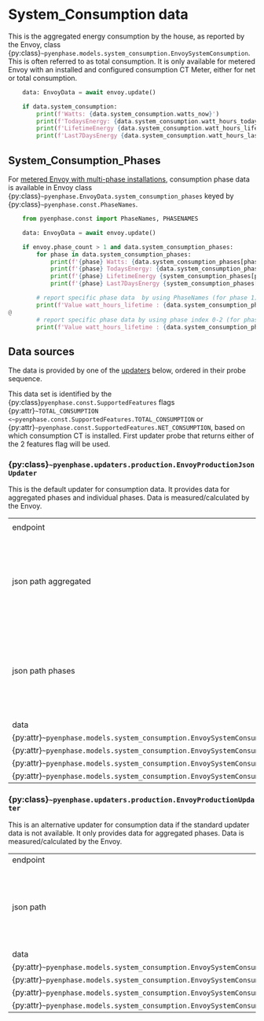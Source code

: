 # System_Consumption data

This is the aggregated energy consumption by the house, as reported by the Envoy, class {py:class}`~pyenphase.models.system_consumption.EnvoySystemConsumption`. This is often referred to as total consumption. It is only available for metered Envoy with an installed and configured consumption CT Meter, either for net or total consumption.

```python
    data: EnvoyData = await envoy.update()

    if data.system_consumption:
        print(f'Watts: {data.system_consumption.watts_now}')
        print(f'TodaysEnergy: {data.system_consumption.watt_hours_today}')
        print(f'LifetimeEnergy {data.system_consumption.watt_hours_lifetime}')
        print(f'Last7DaysEnergy {data.system_consumption.watt_hours_last_7_days}')
```

## System_Consumption_Phases

For [metered Envoy with multi-phase installations](./phase_data.md#phase-data), consumption phase data is available in Envoy class {py:class}`~pyenphase.EnvoyData.system_consumption_phases` keyed by {py:class}`~pyenphase.const.PhaseNames`.

```python
    from pyenphase.const import PhaseNames, PHASENAMES

    data: EnvoyData = await envoy.update()

    if envoy.phase_count > 1 and data.system_consumption_phases:
        for phase in data.system_consumption_phases:
            print(f'{phase} Watts: {data.system_consumption_phases[phase].watts_now}')
            print(f'{phase} TodaysEnergy: {data.system_consumption_phases[phase].watt_hours_today}')
            print(f'{phase} LifetimeEnergy {system_consumption_phases[phase].watt_hours_lifetime}')
            print(f'{phase} Last7DaysEnergy {system_consumption_phases[phase].watt_hours_last_7_days}')

        # report specific phase data  by using PhaseNames (for phase 1)
        print(f'Value watt_hours_lifetime : {data.system_consumption_phases[PhaseNames.PHASE_1].watt_hours_lifetime}')
@
        # report specific phase data by using phase index 0-2 (for phase 1)
        print(f'Value watt_hours_lifetime : {data.system_consumption_phases[PHASENAMES[0]].watt_hours_lifetime}')
```

## Data sources

The data is provided by one of the [updaters](updaters.md) below, ordered in their probe sequence.

This data set is identified by the {py:class}`pyenphase.const.SupportedFeatures` flags {py:attr}`~TOTAL_CONSUMPTION <~pyenphase.const.SupportedFeatures.TOTAL_CONSUMPTION` or {py:attr}`~pyenphase.const.SupportedFeatures.NET_CONSUMPTION`, based on which consumption CT is installed. First updater probe that returns either of the 2 features flag will be used.

### {py:class}`~pyenphase.updaters.production.EnvoyProductionJsonUpdater`

This is the default updater for consumption data. It provides data for aggregated phases and individual phases. Data is measured/calculated by the Envoy.

|                                                                                               |                                                                                                                                                                            |     |
| --------------------------------------------------------------------------------------------- | -------------------------------------------------------------------------------------------------------------------------------------------------------------------------- | --- |
| endpoint                                                                                      | [`/production.json?details=1`](endpoint_json.md#productionjsondetails1)                                                                                                    |     |
| json path aggregated                                                                          | `consumption[?(@.type=='eim' && @.activeCount > 0 && (`<br>`@.measurementType == 'total-consumption' \|\| `<br>`@.measurementType == 'net-consumption')<br>))]`            |     |
| json path phases                                                                              | `consumption[?(@.type=='eim' && @.activeCount > 0 && (`<br>`(@.measurementType == 'total-consumption' \|\| `<br>`@.measurementType == 'net-consumption'<br>))][lines][\*]` |     |
|                                                                                               |                                                                                                                                                                            |     |
| data                                                                                          | json node                                                                                                                                                                  | uom |
| {py:attr}`~pyenphase.models.system_consumption.EnvoySystemConsumption.watt_hours_lifetime`    | whLifetime                                                                                                                                                                 | Wh  |
| {py:attr}`~pyenphase.models.system_consumption.EnvoySystemConsumption.watt_hours_last_7_days` | whLastSevenDays                                                                                                                                                            | Wh  |
| {py:attr}`~pyenphase.models.system_consumption.EnvoySystemConsumption.watt_hours_today`       | whToday                                                                                                                                                                    | Wh  |
| {py:attr}`~pyenphase.models.system_consumption.EnvoySystemConsumption.watts_now`              | wNow                                                                                                                                                                       | W   |

### {py:class}`~pyenphase.updaters.production.EnvoyProductionUpdater`

This is an alternative updater for consumption data if the standard updater data is not available. It only provides data for aggregated phases. Data is measured/calculated by the Envoy.

|                                                                                               |                                                                                                                                                             |     |
| --------------------------------------------------------------------------------------------- | ----------------------------------------------------------------------------------------------------------------------------------------------------------- | --- |
| endpoint                                                                                      | [`/production`](endpoint_json.md#production)                                                                                                                |     |
| json path                                                                                     | `consumption[?(@.type=='eim' && @.activeCount > 0 && `<br>`(@.measurementType == 'total-consumption' \|\| `<br>` @.measurementType == 'net-consumption'))]` |     |
| data                                                                                          | json node                                                                                                                                                   | uom |
| {py:attr}`~pyenphase.models.system_consumption.EnvoySystemConsumption.watt_hours_lifetime`    | whLifetime                                                                                                                                                  | Wh  |
| {py:attr}`~pyenphase.models.system_consumption.EnvoySystemConsumption.watt_hours_last_7_days` | whLastSevenDays                                                                                                                                             | Wh  |
| {py:attr}`~pyenphase.models.system_consumption.EnvoySystemConsumption.watt_hours_today`       | whToday                                                                                                                                                     | Wh  |
| {py:attr}`~pyenphase.models.system_consumption.EnvoySystemConsumption.watts_now`              | wNow                                                                                                                                                        | W   |
